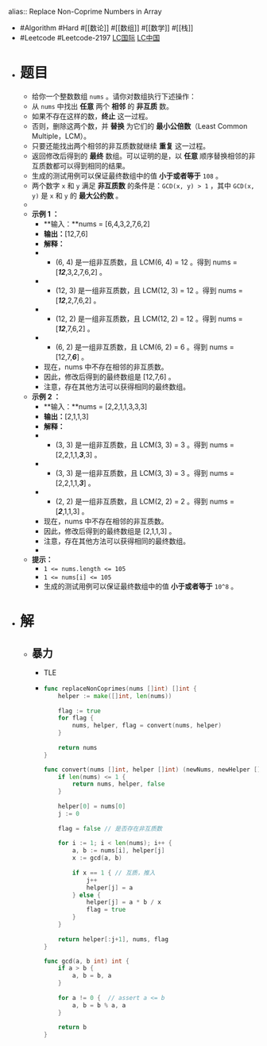alias:: Replace Non-Coprime Numbers in Array

- #Algorithm #Hard #[[数论]] #[[数组]] #[[数学]] #[[栈]]
- #Leetcode #Leetcode-2197 [LC国际](https://leetcode.com/problems/replace-non-coprime-numbers-in-array/) [LC中国](https://leetcode.cn/problems/replace-non-coprime-numbers-in-array/)
- # 题目
	- 给你一个整数数组 `nums` 。请你对数组执行下述操作：
	- 从 `nums` 中找出 **任意** 两个 **相邻** 的 **非互质** 数。
	- 如果不存在这样的数，**终止** 这一过程。
	- 否则，删除这两个数，并 **替换** 为它们的 **最小公倍数**（Least Common Multiple，LCM）。
	- 只要还能找出两个相邻的非互质数就继续 **重复** 这一过程。
	- 返回修改后得到的 **最终** 数组。可以证明的是，以 **任意** 顺序替换相邻的非互质数都可以得到相同的结果。
	- 生成的测试用例可以保证最终数组中的值 **小于或者等于** `108` 。
	- 两个数字 `x` 和 `y` 满足 **非互质数** 的条件是：`GCD(x, y) > 1` ，其中 `GCD(x, y)` 是 `x` 和 `y` 的 **最大公约数** 。
	-
	- **示例 1 ：**
		- **输入：**nums = [6,4,3,2,7,6,2]
		- **输出：**[12,7,6]
		- **解释：**
		- - (6, 4) 是一组非互质数，且 LCM(6, 4) = 12 。得到 nums = [***12***,3,2,7,6,2] 。
		- - (12, 3) 是一组非互质数，且 LCM(12, 3) = 12 。得到 nums = [***12***,2,7,6,2] 。
		- - (12, 2) 是一组非互质数，且 LCM(12, 2) = 12 。得到 nums = [***12***,7,6,2] 。
		- - (6, 2) 是一组非互质数，且 LCM(6, 2) = 6 。得到 nums = [12,7,***6***] 。
		- 现在，nums 中不存在相邻的非互质数。
		- 因此，修改后得到的最终数组是 [12,7,6] 。
		- 注意，存在其他方法可以获得相同的最终数组。
	- **示例 2 ：**
		- **输入：**nums = [2,2,1,1,3,3,3]
		- **输出：**[2,1,1,3]
		- **解释：**
		- - (3, 3) 是一组非互质数，且 LCM(3, 3) = 3 。得到 nums = [2,2,1,1,***3***,3] 。
		- - (3, 3) 是一组非互质数，且 LCM(3, 3) = 3 。得到 nums = [2,2,1,1,***3***] 。
		- - (2, 2) 是一组非互质数，且 LCM(2, 2) = 2 。得到 nums = [***2***,1,1,3] 。
		- 现在，nums 中不存在相邻的非互质数。
		- 因此，修改后得到的最终数组是 [2,1,1,3] 。
		- 注意，存在其他方法可以获得相同的最终数组。
		-
	- **提示：**
		- `1 <= nums.length <= 105`
		- `1 <= nums[i] <= 105`
		- 生成的测试用例可以保证最终数组中的值 **小于或者等于** `10^8` 。
- # 解
	- ## 暴力
		- TLE
		- ```go
		  func replaceNonCoprimes(nums []int) []int {
		      helper := make([]int, len(nums))
		      
		      flag := true
		      for flag {
		          nums, helper, flag = convert(nums, helper)
		      }
		      
		      return nums
		  }
		  
		  func convert(nums []int, helper []int) (newNums, newHelper []int, flag bool) {
		      if len(nums) <= 1 {
		          return nums, helper, false
		      }
		      
		      helper[0] = nums[0]
		      j := 0
		      
		      flag = false // 是否存在非互质数
		      
		      for i := 1; i < len(nums); i++ {
		          a, b := nums[i], helper[j]
		          x := gcd(a, b)
		          
		          if x == 1 { // 互质，推入
		              j++
		              helper[j] = a
		          } else {
		              helper[j] = a * b / x
		              flag = true
		          }
		      }
		      
		      return helper[:j+1], nums, flag
		  }
		  
		  func gcd(a, b int) int {
		      if a > b {
		          a, b = b, a
		      }
		      
		      for a != 0 {  // assert a <= b
		          a, b = b % a, a
		      }
		      
		      return b
		  }
		  
		  ```